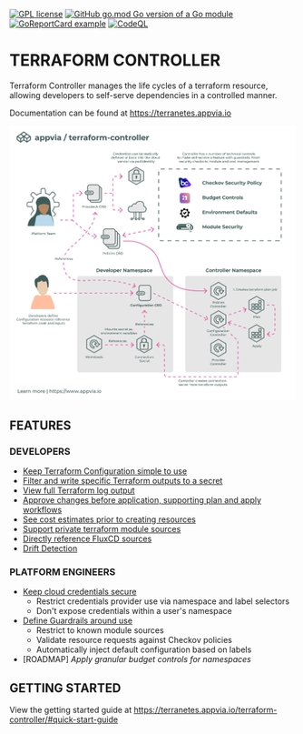 [![GPL license](https://img.shields.io/badge/License-GPL-blue.svg)](http://perso.crans.org/besson/LICENSE.html) [![GitHub go.mod Go version of a Go module](https://img.shields.io/github/go-mod/go-version/gomods/athens.svg)](https://github.com/gomods/athens) [![GoReportCard example](https://goreportcard.com/badge/github.com/appvia/terraform-controller)](https://goreportcard.com/report/github.com/appvia/terraform-controller) [![CodeQL](https://github.com/appvia/terraform-controller/actions/workflows/codeql.yml/badge.svg)](https://github.com/appvia/terraform-controller/actions/workflows/codeql.yml)

# **TERRAFORM CONTROLLER**

Terraform Controller manages the life cycles of a terraform resource, allowing developers to self-serve dependencies in a controlled manner.

Documentation can be found at https://terranetes.appvia.io

![Architecture](docs/images/architecture.jpg)

**FEATURES**
---

### DEVELOPERS

- [Keep Terraform Configuration simple to use](https://terranetes.appvia.io/terraform-controller/developer/configuration/)
- [Filter and write specific Terraform outputs to a secret](https://terranetes.appvia.io/terraform-controller/developer/configuration/#connection-secret-reference)
- [View full Terraform log output](https://terranetes.appvia.io/terraform-controller/developer/configuration/#viewing-the-changes)
- [Approve changes before application, supporting plan and apply workflows](https://terranetes.appvia.io/terraform-controller/developer/configuration/#approving-a-plan)
- [See cost estimates prior to creating resources](https://terranetes.appvia.io/terraform-controller/admin/costs/)
- [Support private terraform module sources](https://terranetes.appvia.io/terraform-controller/developer/private/)
- [Directly reference FluxCD sources](https://terranetes.appvia.io/terraform-controller/developer/flux/)
- [Drift Detection](https://terranetes.appvia.io/terraform-controller/admin/drift/)

### PLATFORM ENGINEERS

- [Keep cloud credentials secure](https://terranetes.appvia.io/terraform-controller/admin/providers/)
  - Restrict credentials provider use via namespace and label selectors
  - Don't expose credentials within a user's namespace
- [Define Guardrails around use](https://terranetes.appvia.io/terraform-controller/admin/policy/)
  - Restrict to known module sources
  - Validate resource requests against Checkov policies
  - Automatically inject default configuration based on labels
- [ROADMAP] *Apply granular budget controls for namespaces*

**GETTING STARTED**
---

View the getting started guide at https://terranetes.appvia.io/terraform-controller/#quick-start-guide
